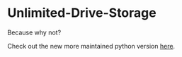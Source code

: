 # Unlimited-Drive-Storage
Because why not?

Check out the new more maintained python version [here](https://github.com/stewartmcgown/uds).
